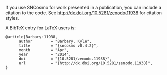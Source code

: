 If you use SNCosmo for work presented in a publication, you can include a citation to the code. See http://dx.doi.org/10.5281/zenodo.11938 for citation styles.

A BibTeX entry for LaTeX users is:
```
@article{Barbary:11938,
      author        = "Barbary, Kyle",
      title         = "{sncosmo v0.4.2}",
      month         = "Apr",
      year          = "2014",
      doi           = "{10.5281/zenodo.11938}",
      url           = "{http://dx.doi.org/10.5281/zenodo.11938}",
}
```